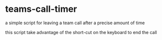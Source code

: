 # teams-call-timer
a simple script for leaving a team call after a precise amount of time

this script take advantage of the short-cut on the keyboard to end the call
